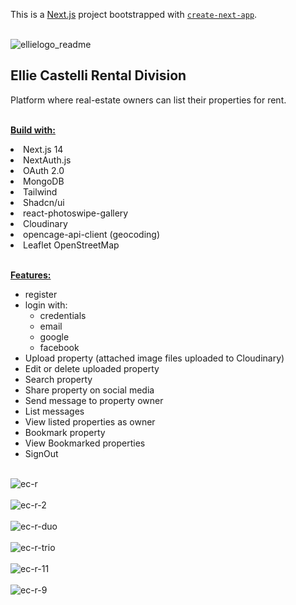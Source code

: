 This is a [Next.js](https://nextjs.org/) project bootstrapped with [`create-next-app`](https://github.com/vercel/next.js/tree/canary/packages/create-next-app).<br /><br />

![ellielogo_readme](https://github.com/Noud63/elliecastelli-rental/assets/38325801/3a7a410e-86b3-4b53-a6e6-37f6ccb7b2b1)

## Ellie Castelli Rental Division
Platform where real-estate owners can list their properties for rent.<br /><br />

<ins>**Build with:**<ins><br />
<li>Next.js 14</li>
<li>NextAuth.js</li>
<li>OAuth 2.0</li> 
<li>MongoDB</li> 
<li>Tailwind</li> 
<li>Shadcn/ui</li> 
<li>react-photoswipe-gallery</li>
<li>Cloudinary</li>
<li>opencage-api-client (geocoding)</li> 
<li>Leaflet OpenStreetMap</li><br />

<ins>**Features:**</ins><br/>

* register
* login with:
    * credentials
    * email
    * google
    * facebook
* Upload property (attached image files uploaded to Cloudinary)
* Edit or delete uploaded property
* Search property
* Share property on social media 
* Send message to property owner
* List messages 
* View listed properties as owner
* Bookmark property
* View Bookmarked properties
* SignOut
<br /><br />




![ec-r](https://github.com/Noud63/elliecastelli-rental/assets/38325801/db131ced-cc98-4914-8b62-5b62bffd2530)<br /><br />
![ec-r-2](https://github.com/Noud63/elliecastelli-rental/assets/38325801/80da09b9-d206-44b4-9198-3114f393d99a)<br /><br />
![ec-r-duo](https://github.com/Noud63/elliecastelli-rental/assets/38325801/2d20eaf5-0d89-4f7d-a1da-534f1387c499)<br /><br />
![ec-r-trio](https://github.com/Noud63/elliecastelli-rental/assets/38325801/aa20a1dd-a1e9-48fe-995d-993fa9523695)<br /><br />
![ec-r-11](https://github.com/Noud63/elliecastelli-rental/assets/38325801/0a0a4822-f8c1-46b1-91dc-bcc4036f0677)<br /><br />
![ec-r-9](https://github.com/Noud63/elliecastelli-rental/assets/38325801/4399728a-9afb-4cca-a106-3d782c62f2a8)

